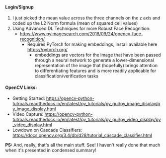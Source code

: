 
#### Login/Signup

1. I just picked the mean value across the three channels on the z axis and coded up the L2 Norm formula (mean of squared cell values) 
2. Using Advanced DL Techniques for more Robust Face Recognition:
	* https://www.pyimagesearch.com/2018/09/24/opencv-face-recognition/
		* Requires PyTorch for making embeddings, install available here https://pytorch.org/
			* embeddings are vectors for the image that have been passed through a neural network to generate a lower-dimensional representation of the image that (hopefully) brings attention to differentiating features and is more readily applicable for classification/verification tasks

#### OpenCV Links:

* Getting Started: https://opencv-python-tutroals.readthedocs.io/en/latest/py_tutorials/py_gui/py_image_display/py_image_display.html
* Video Capture: https://opencv-python-tutroals.readthedocs.io/en/latest/py_tutorials/py_gui/py_video_display/py_video_display.html
* Lowdown on Cascade Classifiers: https://docs.opencv.org/3.4/db/d28/tutorial_cascade_classifier.html


**PS:** And, really, that's all the main stuff. See! I haven't really done that much when it's presented in condensed summary!
